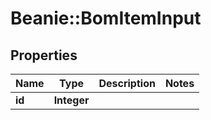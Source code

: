 # Beanie::BomItemInput

## Properties
Name | Type | Description | Notes
------------ | ------------- | ------------- | -------------
**id** | **Integer** |  | 


